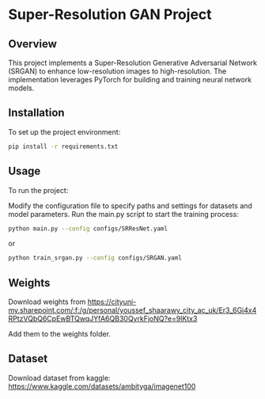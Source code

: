 # Super-Resolution GAN Project

## Overview
This project implements a Super-Resolution Generative Adversarial Network (SRGAN) to enhance low-resolution images to high-resolution. The implementation leverages PyTorch for building and training neural network models.

## Installation
To set up the project environment:
```bash
pip install -r requirements.txt
```

## Usage
To run the project:

Modify the configuration file to specify paths and settings for datasets and model parameters.
Run the main.py script to start the training process:
```bash
python main.py --config configs/SRResNet.yaml
```
or
```bash
python train_srgan.py --config configs/SRGAN.yaml
```

## Weights

Download weights from https://cityuni-my.sharepoint.com/:f:/g/personal/youssef_shaarawy_city_ac_uk/Er3_6Gi4x4RPtzVQbQ6CpEwBTQwqJYfA6QB30QyrkFjoNQ?e=9lKtx3

Add them to the weights folder.

## Dataset

Download dataset from kaggle: https://www.kaggle.com/datasets/ambityga/imagenet100